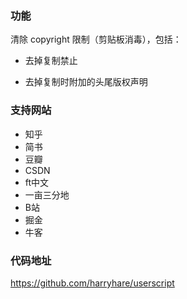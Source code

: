 ### 功能

清除 copyright 限制（剪贴板消毒），包括：

* 去掉复制禁止

* 去掉复制时附加的头尾版权声明

### 支持网站

- 知乎 
- 简书 
- 豆瓣
- CSDN
- ft中文
- 一亩三分地
- B站
- 掘金
- 牛客



### 代码地址

https://github.com/harryhare/userscript